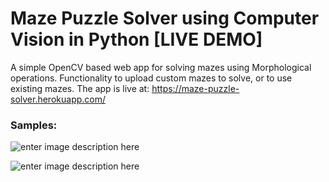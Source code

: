 # Maze Puzzle Solver using Computer Vision in Python [LIVE DEMO]

A simple OpenCV based web app for solving mazes using Morphological operations. Functionality to upload custom mazes to solve, or to use existing mazes. 
The app is live at: https://maze-puzzle-solver.herokuapp.com/

### Samples:

![enter image description here](https://github.com/iamsashank09/maze-solver-cv/blob/master/mazes/pickoutput.gif)

![enter image description here](https://github.com/iamsashank09/maze-solver-cv/blob/master/mazes/uploadoutput.gif)
